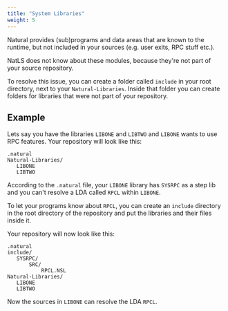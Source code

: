 ```yaml
---
title: "System Libraries"
weight: 5
---
```


Natural provides (sub)programs and data areas that are known to the runtime, but not included in your sources (e.g. user
 exits, RPC stuff etc.).

NatLS does not know about these modules, because they're not part of your source repository.

To resolve this issue, you can create a folder called `include` in your root directory, next to your
`Natural-Libraries`. Inside that folder you can create folders for libraries that were not part of your repository.

## Example

Lets say you have the libraries `LIBONE` and `LIBTWO` and `LIBONE` wants to use RPC features.
Your repository will look like this:

```
.natural
Natural-Libraries/
   LIBONE
   LIBTWO
```

According to the `.natural` file, your `LIBONE` library has `SYSRPC` as a step lib and you can't resolve a LDA called `RPCL` within `LIBONE`.

To let your programs know about `RPCL`, you can create an `include` directory in the root directory of the repository
and put the libraries and their files inside it.

Your repository will now look like this:

```
.natural
include/
   SYSRPC/
       SRC/
           RPCL.NSL
Natural-Libraries/
   LIBONE
   LIBTWO
```

Now the sources in `LIBONE` can resolve the LDA `RPCL`.
